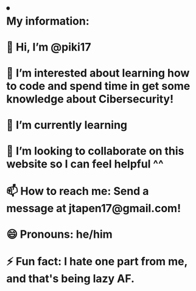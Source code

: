 <html>
  <h1>
    <li>
      <br> My information: <br>
     <br> 👋 Hi, I’m @piki17<br>
      <br>👀 I’m interested about learning how to code and spend time in get some knowledge about Cibersecurity!<br>
      <br>🌱 I’m currently learning <br>
      <br>💞️ I’m looking to collaborate on this website so I can feel helpful ^^<br>
      <br>📫 How to reach me: Send a message at jtapen17@gmail.com!<br> 
      <br>😄 Pronouns: he/him<br>
      <br>⚡ Fun fact: I hate one part from me, and that's being lazy AF.<br>
    </li>
  </h1>
</html>



<!---
piki17/piki17 is a ✨ special ✨ repository because its `README.md` (this file) appears on your GitHub profile.
You can click the Preview link to take a look at your changes.
--->
